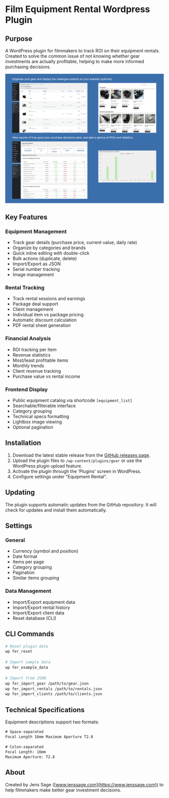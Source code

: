 # Film Equipment Rental Wordpress Plugin

## Purpose

A WordPress plugin for filmmakers to track ROI on their equipment rentals. Created to solve the common issue of not knowing whether gear investments are actually profitable, helping to make more informed purchasing decisions.

![Gear Plugin](gear-plugin.jpg)

## Key Features

### Equipment Management
- Track gear details (purchase price, current value, daily rate)
- Organize by categories and brands
- Quick inline editing with double-click
- Bulk actions (duplicate, delete)
- Import/Export as JSON
- Serial number tracking
- Image management

### Rental Tracking
- Track rental sessions and earnings
- Package deal support
- Client management
- Individual item vs package pricing
- Automatic discount calculation
- PDF rental sheet generation

### Financial Analysis
- ROI tracking per item
- Revenue statistics
- Most/least profitable items
- Monthly trends
- Client revenue tracking
- Purchase value vs rental income

### Frontend Display
- Public equipment catalog via shortcode `[equipment_list]`
- Searchable/filterable interface
- Category grouping
- Technical specs formatting
- Lightbox image viewing
- Optional pagination

## Installation

1. Download the latest stable release from the [GitHub releases page](https://github.com/JensS/Film-Equipment-Rental/releases).
2. Upload the plugin files to `/wp-content/plugins/gear` or use the WordPress plugin upload feature.
3. Activate the plugin through the 'Plugins' screen in WordPress.
4. Configure settings under "Equipment Rental".

## Updating

The plugin supports automatic updates from the GitHub repository. It will check for updates and install them automatically.

## Settings

### General
- Currency (symbol and position)
- Date format
- Items per page
- Category grouping
- Pagination
- Similar items grouping

### Data Management
- Import/Export equipment data
- Import/Export rental history
- Import/Export client data
- Reset database (CLI)

## CLI Commands

```bash
# Reset plugin data
wp fer_reset

# Import sample data
wp fer_example_data

# Import from JSON
wp fer_import_gear /path/to/gear.json
wp fer_import_rentals /path/to/rentals.json
wp fer_import_clients /path/to/clients.json
```

## Technical Specifications

Equipment descriptions support two formats:

```
# Space-separated
Focal Length 16mm Maximum Aperture T2.8

# Colon-separated
Focal Length: 16mm
Maximum Aperture: T2.8
```

## About

Created by Jens Sage ([www.jenssage.com](https://www.jenssage.com)) to help filmmakers make better gear investment decisions.


